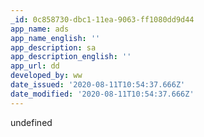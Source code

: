 ```yaml
---
_id: 0c858730-dbc1-11ea-9063-ff1080dd9d44
app_name: ads
app_name_english: ''
app_description: sa
app_description_english: ''
app_url: dd
developed_by: ww
date_issued: '2020-08-11T10:54:37.666Z'
date_modified: '2020-08-11T10:54:37.666Z'
---
```

undefined
